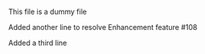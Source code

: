 This file is a dummy file

Added another line to resolve Enhancement feature #108

Added a third line
